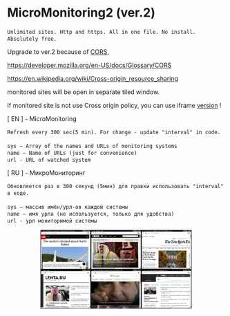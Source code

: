 # MicroMonitoring2 (ver.2)
	
	Unlimited sites. Http and https. All in one file. No install. Absolutely free.

Upgrade to ver.2 because of <a title="CORS - Cross Origin Resource Sharing" href="https://developer.mozilla.org/en-US/docs/Glossary/CORS">CORS</a>,

https://developer.mozilla.org/en-US/docs/Glossary/CORS

https://en.wikipedia.org/wiki/Cross-origin_resource_sharing

monitored sites will be open in separate tiled window.

If monitored site is not use Cross origin policy, you can use iframe <a href=https://github.com/e-x/MicroMonitoring>version</a> !

[ EN ]
	- MicroMonitoring
	
	Refresh every 300 sec(5 min). For change - update "interval" in code.

	sys – Array of the names and URLs of monitoring systems
	name – Name of URLs (just for convenience)
	url - URL of watched system

[ RU ]
	- МикроМониторинг
	
	Обновляется раз в 300 секунд (5мин) для правки использовать "interval" в коде.

	sys – массив имён/урл-ов каждой системы
	name – имя урла (не используется, только для удобства)
	url - урл мониторимой системы
	
 
<p align="center">
  <img src="scrsht.jpg" width="350"/>
</p>
